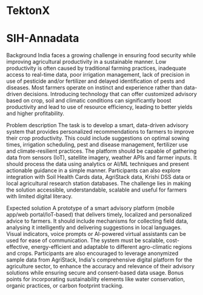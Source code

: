 # TektonX

# SIH-Annadata

Background
India faces a growing challenge in ensuring food security while improving agricultural productivity in a sustainable manner. Low productivity is often caused by traditional farming practices, inadequate access to real-time data, poor irrigation management, lack of precision in use of pesticide and/or fertilizer and delayed identification of pests and diseases. Most farmers operate on instinct and experience rather than data-driven decisions. Introducing technology that can offer customized advisory based on crop, soil and climatic conditions can significantly boost productivity and lead to use of resource efficiency, leading to better yields and higher profitability.

Problem description
The task is to develop a smart, data-driven advisory system that provides personalized recommendations to farmers to improve their crop productivity. This could include suggestions on optimal sowing times, irrigation scheduling, pest and disease management, fertilizer use and climate-resilient practices. The platform should be capable of gathering data from sensors (IoT), satellite imagery, weather APIs and farmer inputs. It should process the data using analytics or AI/ML techniques and present actionable guidance in a simple manner. Participants can also explore integration with Soil Health Cards data, AgriStack data, Krishi DSS data or local agricultural research station databases. The challenge lies in making the solution accessible, understandable, scalable and useful for farmers with limited digital literacy.

Expected solution
A prototype of a smart advisory platform (mobile app/web portal/IoT-based) that delivers timely, localized and personalized advice to farmers. It should include mechanisms for collecting field data, analysing it intelligently and delivering suggestions in local languages. Visual indicators, voice prompts or AI-powered virtual assistants can be used for ease of communication. The system must be scalable, cost-effective, energy-efficient and adaptable to different agro-climatic regions and crops. Participants are also encouraged to leverage anonymized sample data from AgriStack, India's comprehensive digital platform for the agriculture sector, to enhance the accuracy and relevance of their advisory solutions while ensuring secure and consent-based data usage. Bonus points for incorporating sustainability elements like water conservation, organic practices, or carbon footprint tracking.

